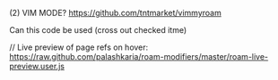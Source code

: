 

(2) VIM MODE? https://github.com/tntmarket/vimmyroam

Can this code be used (cross out checked itme)
<!-- function setCheckboxClass(checkbox) {
  let span = checkbox.closest('.roam-block > span');
  if(checkbox.checked) {
    span.classList.add("custom-strikethrough");
  } else {
    span.classList.remove("custom-strikethrough");
  }
}

function scanCheckboxes() {
  document.querySelectorAll(".check-container input")
  	.forEach(setCheckboxClass);  
};

console.log("START CUSTOM JS - Checkbox Strikeout v2");
setInterval(scanCheckboxes, 1000); -->

//
Live preview of page refs on hover: 
https://raw.github.com/palashkaria/roam-modifiers/master/roam-live-preview.user.js


